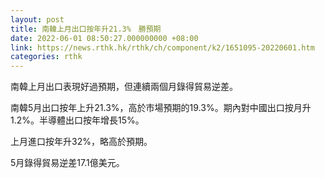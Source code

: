 ```yaml
---
layout: post
title: 南韓上月出口按年升21.3%　勝預期
date: 2022-06-01 08:50:27.000000000 +08:00
link: https://news.rthk.hk/rthk/ch/component/k2/1651095-20220601.htm
categories: rthk
---
```


南韓上月出口表現好過預期，但連續兩個月錄得貿易逆差。

南韓5月出口按年上升21.3%，高於市場預期的19.3%。期內對中國出口按月升1.2%。半導體出口按年增長15%。

上月進口按年升32%，略高於預期。

5月錄得貿易逆差17.1億美元。

